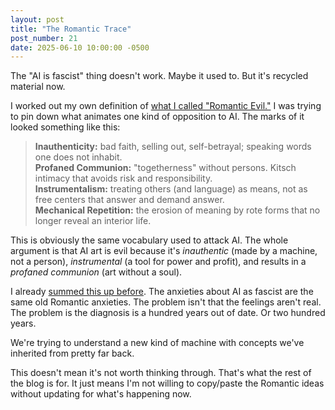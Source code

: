 ```yaml
---
layout: post
title: "The Romantic Trace"
post_number: 21
date: 2025-06-10 10:00:00 -0500
---
```


The "AI is fascist" thing doesn't work. Maybe it used to. But it's recycled material now.

I worked out my own definition of [what I called "Romantic Evil."](/post-9) I was trying to pin down what animates one kind of opposition to AI. The marks of it looked something like this:

> **Inauthenticity:** bad faith, selling out, self-betrayal; speaking words one does not inhabit.  
> **Profaned Communion:** "togetherness" without persons. Kitsch intimacy that avoids risk and responsibility.  
> **Instrumentalism:** treating others (and language) as means, not as free centers that answer and demand answer.  
> **Mechanical Repetition:** the erosion of meaning by rote forms that no longer reveal an interior life.

This is obviously the same vocabulary used to attack AI. The whole argument is that AI art is evil because it's *inauthentic* (made by a machine, not a person), *instrumental* (a tool for power and profit), and results in a *profaned communion* (art without a soul).

I already [summed this up before](/post-13). The anxieties about AI as fascist are the same old Romantic anxieties. The problem isn't that the feelings aren't real. The problem is the diagnosis is a hundred years out of date. Or two hundred years.

We're trying to understand a new kind of machine with concepts we've inherited from pretty far back.

This doesn't mean it's not worth thinking through. That's what the rest of the blog is for. It just means I'm not willing to copy/paste the Romantic ideas without updating for what's happening now.